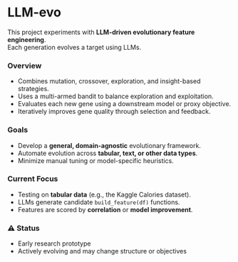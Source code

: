# LLM-evo

This project experiments with **LLM-driven evolutionary feature engineering**.  
Each generation evolves a target using LLMs.

### Overview
- Combines mutation, crossover, exploration, and insight-based strategies.  
- Uses a multi-armed bandit to balance exploration and exploitation.  
- Evaluates each new gene using a downstream model or proxy objective.  
- Iteratively improves gene quality through selection and feedback.

### Goals
- Develop a **general, domain-agnostic** evolutionary framework.  
- Automate evolution across **tabular, text, or other data types**.  
- Minimize manual tuning or model-specific heuristics.  

### Current Focus
- Testing on **tabular data** (e.g., the Kaggle Calories dataset).  
- LLMs generate candidate `build_feature(df)` functions.  
- Features are scored by **correlation** or **model improvement**.  

### ⚠️ Status
- Early research prototype  
- Actively evolving and may change structure or objectives
